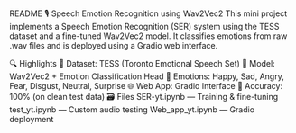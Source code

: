 README
🎙️ Speech Emotion Recognition using Wav2Vec2
This mini project implements a Speech Emotion Recognition (SER) system using the TESS dataset and a fine-tuned Wav2Vec2 model. It classifies emotions from raw .wav files and is deployed using a Gradio web interface.

🔍 Highlights
📁 Dataset: TESS (Toronto Emotional Speech Set)
🧠 Model: Wav2Vec2 + Emotion Classification Head
🎯 Emotions: Happy, Sad, Angry, Fear, Disgust, Neutral, Surprise
🌐 Web App: Gradio Interface
🎯 Accuracy: 100% (on clean test data)
🗃️ Files
SER-yt.ipynb — Training & fine-tuning
test_yt.ipynb — Custom audio testing
Web_app_yt.ipynb — Gradio deployment
